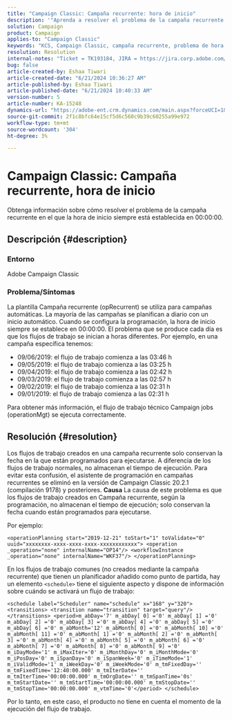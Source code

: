 ```yaml
---
title: "Campaign Classic: Campaña recurrente: hora de inicio"
description: '"Aprenda a resolver el problema de la campaña recurrente en el que la hora de inicio siempre está establecida en 00:00:00".'
solution: Campaign
product: Campaign
applies-to: "Campaign Classic"
keywords: "KCS, Campaign Classic, campaña recurrente, problema de hora de inicio"
resolution: Resolution
internal-notes: "Ticket = TK193184, JIRA = https://jira.corp.adobe.com/browse/NEO-18567"
bug: false
article-created-by: Eshaa Tiwari
article-created-date: "6/21/2024 10:36:27 AM"
article-published-by: Eshaa Tiwari
article-published-date: "6/21/2024 10:40:33 AM"
version-number: 5
article-number: KA-15248
dynamics-url: "https://adobe-ent.crm.dynamics.com/main.aspx?forceUCI=1&pagetype=entityrecord&etn=knowledgearticle&id=ea42921a-ba2f-ef11-840a-6045bd029b18"
source-git-commit: 2f1c8bfc64e15cf5d6c560c9b39c60255a99e972
workflow-type: tm+mt
source-wordcount: '304'
ht-degree: 3%

---
```


# Campaign Classic: Campaña recurrente, hora de inicio


Obtenga información sobre cómo resolver el problema de la campaña recurrente en el que la hora de inicio siempre está establecida en 00:00:00.

## Descripción {#description}


### <b>Entorno</b>

Adobe Campaign Classic

### <b>Problema/Síntomas</b>

La plantilla Campaña recurrente (opRecurrent) se utiliza para campañas automáticas. La mayoría de las campañas se planifican a diario con un inicio automático. Cuando se configura la programación, la hora de inicio siempre se establece en 00:00:00. El problema que se produce cada día es que los flujos de trabajo se inician a horas diferentes.
Por ejemplo, en una campaña específica tenemos:

- 09/06/2019: el flujo de trabajo comienza a las 03:46 h
- 09/05/2019: el flujo de trabajo comienza a las 03:25 h
- 09/04/2019: el flujo de trabajo comienza a las 02:42 h
- 09/03/2019: el flujo de trabajo comienza a las 02:57 h
- 09/02/2019: el flujo de trabajo comienza a las 02:31 h
- 09/01/2019: el flujo de trabajo comienza a las 02:31 h


Para obtener más información, el flujo de trabajo técnico Campaign jobs (operationMgt) se ejecuta correctamente.


## Resolución {#resolution}


Los flujos de trabajo creados en una campaña recurrente solo conservan la fecha en la que están programados para ejecutarse. A diferencia de los flujos de trabajo normales, no almacenan el tiempo de ejecución. Para evitar esta confusión, el asistente de programación en campañas recurrentes se eliminó en la versión de Campaign Classic 20.2.1 (compilación 9178) y posteriores.
<b>Causa</b>
La causa de este problema es que los flujos de trabajo creados en Campaña recurrente, según la programación, no almacenan el tiempo de ejecución; solo conservan la fecha cuando están programados para ejecutarse.

Por ejemplo:


```
<operationPlanning start="2019-12-21" toStart="1" toValidate="0" uuid="xxxxxxxx-xxxx-xxxx-xxxx-xxxxxxxxxxxx"> <operation _operation="none" internalName="OP14"/> <workflowInstance _operation="none" internalName="WKF37"/> </operationPlanning>
```


En los flujos de trabajo comunes (no creados mediante la campaña recurrente) que tienen un planificador añadido como punto de partida, hay un elemento `<schedule>` tiene el siguiente aspecto y dispone de información sobre cuándo se activará un flujo de trabajo:


```
<schedule label="Scheduler" name="schedule" x="168" y="320"> <transitions> <transition name="transition" target="query"/> </transitions> <period>m_abDay='7' m_abDay[ 0] ='0' m_abDay[ 1] ='0' m_abDay[ 2] ='0' m_abDay[ 3] ='0' m_abDay[ 4] ='0' m_abDay[ 5] ='0' m_abDay[ 6] ='0' m_abMonth='12' m_abMonth[ 0] ='0' m_abMonth[ 10] ='0' m_abMonth[ 11] ='0' m_abMonth[ 1] ='0' m_abMonth[ 2] ='0' m_abMonth[ 3] ='0' m_abMonth[ 4] ='0' m_abMonth[ 5] ='0' m_abMonth[ 6] ='0' m_abMonth[ 7] ='0' m_abMonth[ 8] ='0' m_abMonth[ 9] ='0' m_iDayMode='1' m_iMaxIter='0' m_iMonthDay='0' m_iMonthMode='0' m_iPosDay='0' m_iSpanDay='0' m_iSpanWeek='0' m_iTimeMode='1' m_iValidMode='1' m_iWeekDay='0' m_iWeekMode='0' m_tmFixedDay='' m_tmFixedTime='12:40:00.000' m_tmIterDate='' m_tmIterTime='00:00:00.000' m_tmOrgDate='' m_tmSpanTime='0s' m_tmStartDate='' m_tmStartTime='00:00:00.000' m_tmStopDate='' m_tmStopTime='00:00:00.000' m_vtmTime='0'</period> </schedule>
```




Por lo tanto, en este caso, el producto no tiene en cuenta el momento de la ejecución del flujo de trabajo.
